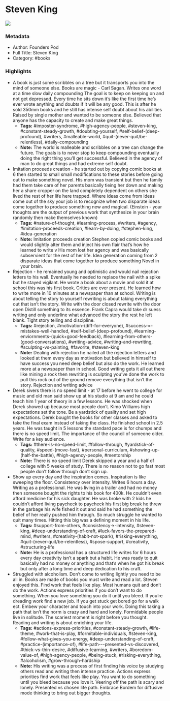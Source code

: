 # Steven King

![](https://readwise-assets.s3.amazonaws.com/static/images/default-book-icon-1.a08c56e2fedd.png)

### Metadata

- Author: Founders Pod
- Full Title: Steven King
- Category: #books

### Highlights

- A book is just some scribbles on a tree but it transports you into the mind of someone else. Books are magic - Carl Sagan.
  Writes one word at a time slow daily compounding
  The goal is to keep on keeping on and not get depressed. Every time he sits down it’s like the first time he’s ever wrote anything and doubts if it will be any good. This is after he sold 350mm books and he still has intense self doubt about his abilities
  Raised by single mother and wanted to be someone else.
  Believed that anyone has the capacity to create and make great things.
    - **Tags:** #imposter-syndrome, #high-agency-people, #steven-king, #constant-steady-growth, #doubting-yourself, #self-belief-(deep-profound), #writers, #malleable-world, #quit-(never-quit/be-relentless), #daily-compounding
    - **Note:** The world is malleable and scribbles on a tree can change the future. The goals is to never stop to keep compounding eventually doing the right thing you’ll get successful. Believed in the agency of man to do great things and had extreme self doubt.
- Imitation proceeds creation - he started out by copying comic books at 6 then started to small small modifications to these stories before going out to make something novel.
  His mom was transient but then he family had them take care of her parents basically tieing her down and making her a share cropper on the land completely dependent on others she lived the rest of her life here trapped.
  Where ideas come from ideas come out of the sky your job is to recognize when two disparate ideas come together to produce something new and magical. (Einstein - your thoughts are the output of previous work that synthesize in your brain randomly then make themselves known)
    - **Tags:** #nature-of-thought, #learning-process, #writers, #agency, #imitation-proceeds-creation, #learn-by-doing, #stephen-king, #idea-generation
    - **Note:** Imitation proceeds creation Stephen copied comic books and would slightly alter them and inject his own flair that’s how he learned to write v
      His mom lost her agency and was basically subservient for the rest of her life.
      Idea generation coming from 2 disparate ideas that come together to produce something Novel in your brain.
- Rejection - he remained young and optimistic and would nail rejection letters to his wall. Eventually he needed to replace the nail with a spike but he stayed vigilant.
  He wrote a book about a movie and sold it at school this was his first book.
  Critics are ever present.
  He learned how to write more in 10 minutes at a newspaper than at school. Writing is about telling the story to yourself rewriting is about taking everything out that isn’t the story. Write with the door closed rewrite with the door open Distill something to its essence. Frank Capra would take dr suess writing and only underline what advanced the story the rest he left blank. Tight story telling and discipline.
    - **Tags:** #rejection, #motivation-(diff-for-everyone), #success-=-mistakes-well-handled, #self-belief-(deep-profound), #learning-enviornments-(quick+good-feedback), #learning-from-others-(good-conversations), #writing-advice, #writing-and-rewriting, #sculpting-vs-painting, #favorite, #steven-king
    - **Note:** Dealing with rejection he nailed all the rejection letters and looked at them every day as motivation but believed in himself to have success you need deep belief but also do the work.
      He learned more at a newspaper than in school. Good writing gets it all out there like mining a rock then rewriting is sculpting you’ve done the work to pull this rock out of the ground remove everything that isn’t the story.
      Rejection and writing advice
- Derek sivers there is no speed limit - at 17 before he went to college for music and old man said show up at his studio at 9 am and he could teach him 1 year of theory in a few lessons. He was shocked when Derek showed up because most people don’t. Kimo Williams high expectations set the tone. Be a yardstick of quality and set high expectations. Derek bought the books for other classes and asked to take the final exam instead of taking the class. He finished school in 2.5 years. He was taught in 5 lessons the standard pace is for chumps and there is no speed limit. The importance of the council of someone older.
  Write for a key audience.
    - **Tags:** #there-is-no-speed-limit, #follow-through, #yardstick-of-quality, #speed-(move-fast), #personal-curriculum, #showing-up-(half-the-battle), #high-agency-people, #mentorship
    - **Note:** There is no speed limit Derek skipped a year and a half of college with 5 weeks of study. There is no reason not to go fast most people don’t follow through don’t sign up.
- Show up every day and the inspiration comes. Inspiration is like sweeping the floor. Consistency over intensity. Writes 6 hours a day. Writing as a professional.
  He was living in a trailer and had no money then someone bought the rights to his book for 400k. He couldn’t even afford medicine for his sick daughter. He was broke with 2 kids he couldn’t afford living paycheck to paycheck his first big break he threw in the garbage his wife fished it out and said he had something the belief of her really pushed him through. So much struggle he wanted to quit many times. Hitting this big was a defining moment in his life.
    - **Tags:** #support-from-others, #consistency->-intensity, #steven-king, #deep-understanding-of-craft, #luck-favors-the-prepared-mind, #writers, #creativity-(habit-not-spark), #risking-everything, #quit-(never-quit/be-relentless), #spose-support, #creativity, #structuring-life
    - **Note:** He is a professional has a structured life writes for 6 hours every day creativity isn’t a spark but a habit. He was ready to quit basically had no money or anything and that’s when he got his break but only after a long time and deep dedication to his craft.
- Struggled with alcoholism.
  Don’t come to writing lightly you need to be all in. Books are made of books you must write and read a lot. Steven enjoyed this. Find work that feels like play. Most humans quit and don’t do the work. Actions express priorities if you don’t want to do something. When you love something you do it until you bleed. If you’re dreading work find a new job.
  If you get stuck get bored go for a walk ect.
  Embew your character and touch into your work. Doing this taking a path that isn’t the norm is crazy and hard and lonely. Formidable people live in solitude.
  The scariest moment is right before you thought.
  Reading and writing is about enriching your life.
    - **Tags:** #actions-express-priorities, #constant-steady-growth, #life-theme, #work-that-is-play, #formitable-individuals, #steven-king, #follow-what-gives-you-energy, #deep-understanding-of-craft, #practice-(importance-of), #life-path---presented-vs-discovered, #thick-vs-thin-desire, #diffusive-learning, #writers, #boredom-value-of, #high-agency-people, #being-stuck, #risking-everything, #alcoholism, #grow-through-hardship
    - **Note:** His writing was a process of first finding his voice by studying others read and writing then intense practice.
      Actions express priorities find work that feels like play. You want to do something until you bleed because you love it.
      Veering off the path is scary and lonely. Presented vs chosen life path.
      Embrace Bordem for diffusive mode thinking to bring out bigger thoughts.

